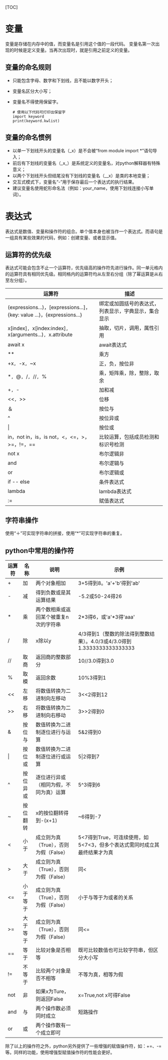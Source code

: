 [TOC]

# 变量

变量是存储在内存中的值，而变量名是引用这个值的一段代码。
变量名第一次出现的时候是定义变量。当再次出现时，就是引用之前定义的变量。

## 变量的命名规则

* 只能包含字母、数字和下划线，且不能以数字开头；

* 变量名区分大小写；

* 变量名不得使用保留字。

  ```
  # 使用以下代码可打印出保留字
  import keyword
  print(keyword.kwlist)
  ```

## 变量的命名惯例

* 以单一下划线开头的变量名（_x）是不会被“from module import *”语句导入；
* 前后有下划线的变量名（\_x\_）是系统定义的变量名，对python解释器有特殊意义；
* 以两个下划线开头但结尾没有下划线的变量名（__x）是类的本地变量；
* 交互式模式下，变量名“-”用于保存最后一个表达式的执行结果。
* 建议变量名使用蛇形命名法（例如：your_name，使用下划线连接小写单词）。

# 表达式

表达式是数值、变量和操作符的组合。单个值本身也被当作一个表达式。而语句是一组具有某些效果的代码，例如：创建变量、或者显示值。

## 运算符的优先级

表达式可能会包含不止一个运算符，优先级高的操作符先进行操作。同一单元格内的运算符具有相同优先级。相同格内的运算符均从左至右分组（除了幂运算是从右至左分组）。

| 运算符                                                       | 描述                                                 |
| ------------------------------------------------------------ | ---------------------------------------------------- |
| (expressions...)，[expressions...]，{key: value ...}，{expressions...} | 绑定或加圆括号的表达式，列表显示，字典显示，集合显示 |
| x[index]`, `x[index:index]`, `x(arguments...)`, `x.attribute | 抽取，切片，调用，属性引用                           |
| await x                                                      | await表达式                                          |
| **                                                           | 乘方                                                 |
| +x`, `-x`, `~x                                               | 正，负，按位非                                       |
| *`, `@`, `/`, `//`, `%                                       | 乘，矩阵乘，除，整除，取余                           |
| +`, `-                                                       | 加和减                                               |
| <<`, `>>                                                     | 位移                                                 |
| ＆                                                           | 按位与                                               |
| ^                                                            | 按位异或                                             |
| \|                                                           | 按位或                                               |
| in，not in，is，is not，<，<=，>，>=，!=，==                 | 比较运算，包括成员检测和标识号检测                   |
| not x                                                        | 布尔逻辑非                                           |
| and                                                          | 布尔逻辑与                                           |
| or                                                           | 布尔逻辑或                                           |
| if -- else                                                   | 条件表达式                                           |
| lambda                                                       | lambda表达式                                         |
| :=                                                           | 赋值表达式                                           |



## 字符串操作

使用“＋”可实现字符串的拼接，使用“*”可实现字符串的重复。

## python中常用的操作符

| 运算符 | 名称     | 说明                                   | 示例                                                         |
| ------ | -------- | -------------------------------------- | ------------------------------------------------------------ |
| +      | 加       | 两个对象相加                           | 3+5得到8。'a'+'b'得到'ab'                                    |
| -      | 减       | 得到负数或是其运算结果                 | -5.2或50-24得26                                              |
| *      | 乘       | 两个数相乘或返回某个被重复n次的字符串  | 2*3得6，或'a'*3得'aaa'                                       |
| /      | 除       | x除以y                                 | 4/3得到1（整数的除法得到整数结果）。4.0/3或4/3.0得到1.3333333333333333 |
| //     | 取商     | 返回商的整数部分                       | 10//3.0得到3.0                                               |
| %      | 取模     | 返回余数                               | 10%3得到1                                                    |
| <<     | 左移     | 将数值转换为二进制向左移动             | 3<<2得到12                                                   |
| \>\>    | 右移     | 将数值转换为二进制向右移动             | 3>>2得到0                                                    |
| &      | 按位与   | 数值转换为二进制逐位进行与运算         | 5&2得到0                                                     |
| \|     | 按位或   | 数值转换为二进制逐位进行或运算         | 5\|2得到7                                                    |
| ^      | 按位异或 | 逐位进行异或（相同为假，不同为真）运算 | 5^3得到6                                                     |
| ~      | 按位翻转 | x的按位翻转得到-(x+1)                  | ~6得到-7                                                     |
| <      | 小于     | 成立则为真（True），否则为假（False）  | 5<7得到True，可连续使用，如5<7<3，但多个表达式需同时成立其最终结果才为真 |
| >      | 大于     | 成立则为真（True），否则为假（False）  | 同<                                                          |
| <=     | 小于等于 | 成立则为真（True），否则为假（False）  | 小于与等于为或者的关系                                       |
| \>=    | 大于等于 | 成立则为真（True），否则为假（False）  | 同<=                                                         |
| ==     | 等于     | 比较对象是否相等                       | 既可比较数值也可比较字符串，但区分大小写                     |
| !=     | 不等于   | 比较两个对象是否不相等                 | 不等为真，相等为假                                           |
| not    | 非       | 如果x为Ture，则返回False               | x=True,not  x可得False                                       |
| and    | 与       | 两个操作数必须同时成立                 | 短路操作                                                     |
| or     | 或       | 两个操作数有一个成立即可               |                                                              |

除了以上的操作符之外，python另外提供了一些增强的赋值操作符，如：+=、-=等。同样的功能，使用增强型赋值操作符的性能会更好。
